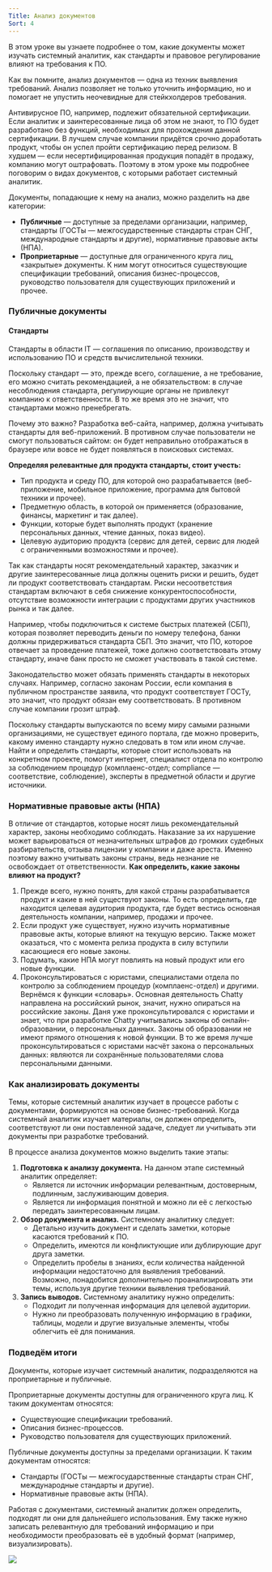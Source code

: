 ```yaml
---
Title: Анализ документов
Sort: 4
---
```


В этом уроке вы узнаете подробнее о том, какие документы может изучать системный аналитик, как стандарты и правовое регулирование влияют на требования к ПО.

Как вы помните, анализ документов — одна из техник выявления требований. Анализ позволяет не только уточнить информацию, но и помогает не упустить неочевидные для стейкхолдеров требования.

Антивирусное ПО, например, подлежит обязательной сертификации. Если аналитик и заинтересованные лица об этом не знают, то ПО будет разработано без функций, необходимых для прохождения данной сертификации. В лучшем случае компании придётся срочно доработать продукт, чтобы он успел пройти сертификацию перед релизом. В худшем — если несертифицированная продукция попадёт в продажу, компанию могут оштрафовать. Поэтому в этом уроке мы подробнее поговорим о видах документов, с которыми работает системный аналитик. 

Документы, попадающие к нему на анализ, можно разделить на две категории: 
- **Публичные** — доступные за пределами организации, например, стандарты (ГОСТы — межгосударственные стандарты стран СНГ, международные стандарты и другие),  нормативные правовые акты (НПА).
- **Проприетарные** — доступные для ограниченного круга лиц, «закрытые» документы. К ним могут относиться существующие спецификации требований, описания бизнес-процессов, руководство пользователя для существующих приложений и прочее.

### Публичные документы

#### Стандарты

Стандарты в области IT — соглашения по описанию, производству и использованию ПО и средств вычислительной техники.

Поскольку стандарт — это, прежде всего, соглашение, а не требование, его можно считать рекомендацией, а не обязательством: в случае несоблюдения стандарта, регулирующие органы не привлекут компанию к ответственности. В то же время это не значит, что стандартами можно пренебрегать. 

Почему это важно? Разработка веб-сайта, например, должна учитывать стандарты для веб-приложений. В противном случае пользователи не смогут пользоваться сайтом: он будет неправильно отображаться в браузере или вовсе не будет появляться в поисковых системах. 

**Определяя релевантные для продукта стандарты, стоит учесть:**
- Тип продукта и среду ПО, для которой оно разрабатывается (веб-приложение, мобильное приложение, программа для бытовой техники и прочее).
- Предметную область, в которой он применяется (образование, финансы, маркетинг и так далее).
- Функции, которые будет выполнять продукт (хранение персональных данных, чтение данных, показ видео). 
- Целевую аудиторию продукта (сервис для детей, сервис для людей с ограниченными возможностями и прочее). 

Так как стандарты носят рекомендательный характер, заказчик и другие заинтересованные лица должны оценить риски и решить, будет ли продукт соответствовать стандартам. Риски несоответствия стандартам включают в себя снижение конкурентоспособности, отсутствие возможности интеграции с продуктами других участников рынка и так далее.

Например, чтобы подключиться к системе быстрых платежей (СБП), которая позволяет переводить деньги по номеру телефона, банки должны придерживаться стандарта СБП. Это значит, что ПО, которое отвечает за проведение платежей, тоже должно соответствовать этому стандарту, иначе банк просто не сможет участвовать в такой системе.

Законодательство может обязать применять стандарты в некоторых случаях. Например, согласно законам России, если компания в публичном пространстве заявила, что продукт соответствует ГОСТу, это значит, что продукт обязан ему соответствовать. В противном случае компании грозит штраф.

Поскольку стандарты выпускаются по всему миру самыми разными организациями, не существует единого портала, где можно проверить, какому именно стандарту нужно следовать в том или ином случае. Найти и определить стандарты, которые стоит использовать на конкретном проекте, помогут интернет, специалист отдела по контролю за соблюдением процедур (комплаенс-отдел; compliance — соответствие, соблюдение), эксперты в предметной области и другие источники.

### Нормативные правовые акты (НПА)

В отличие от стандартов, которые носят лишь рекомендательный характер, законы необходимо соблюдать. Наказание за их нарушение может варьироваться от незначительных штрафов до громких судебных разбирательств, отзыва лицензии у компании и даже ареста. Именно поэтому важно учитывать законы страны, ведь незнание не освобождает от ответственности.
**Как определить, какие законы влияют на продукт?**
1. Прежде всего, нужно понять, для какой страны разрабатывается продукт и какие в ней существуют законы. То есть определить, где находится целевая аудитория продукта, где будет вестись основная деятельность компании, например, продажи и прочее.
1. Если продукт уже существует, нужно изучить нормативные правовые акты, которые влияют на текущую версию. Также может оказаться, что с момента релиза продукта в силу вступили касающиеся его новые законы.
1. Подумать, какие НПА могут повлиять на новый продукт или его новые функции.
1. Проконсультироваться с юристами, специалистами отдела по контролю за соблюдением процедур (комплаенс-отдел) и другими.
Вернёмся к функции «словарь». Основная деятельность Chatty направлена на российский рынок, значит, нужно опираться на российские законы. Даня уже проконсультировался с юристами и знает, что при разработке Chatty учитывались законы об онлайн-образовании, о персональных данных. Законы об образовании не имеют прямого отношения к новой функции. В то же время лучше проконсультироваться с юристами насчёт закона о персональных данных: являются ли сохранённые пользователями слова персональными данными.

### Как анализировать документы

Темы, которые системный аналитик изучает в процессе работы с документами, формируются на основе бизнес-требований. Когда системный аналитик изучает материалы, он должен определить, соответствуют ли они поставленной задаче, следует ли учитывать эти документы при разработке требований.

В процессе анализа документов можно выделить такие этапы:
1. **Подготовка к анализу документа.** На данном этапе системный аналитик определяет:
    - Является ли источник информации релевантным, достоверным, подлинным, заслуживающим доверия.
    - Является ли информация понятной и можно ли её с легкостью передать заинтересованным лицам.
1. **Обзор документа и анализ.** Системному аналитику cледует:
    - Детально изучить документ и сделать заметки, которые касаются требований к ПО.
    - Определить, имеются ли конфликтующие или дублирующие друг друга заметки.
    - Определить пробелы в знаниях, если количества найденной информации недостаточно для выявления требований. Возможно, понадобится дополнительно проанализировать эти темы, используя другие техники выявления требований.
1. **Запись выводов.** Системному аналитику нужно определить:
    - Подходит ли полученная информация для целевой аудитории.
    - Нужно ли преобразовать полученную информацию в графики, таблицы, модели и другие визуальные элементы, чтобы облегчить её для понимания.

### Подведём итоги

Документы, которые изучает системный аналитик, подразделяются на проприетарные и публичные.

Проприетарные документы доступны для ограниченного круга лиц. К таким документам относятся:
- Существующие спецификации требований.
- Описания бизнес-процессов.
- Руководство пользователя для существующих приложений.

Публичные документы доступны за пределами организации. К таким документам относятся:
- Стандарты (ГОСТы — межгосударственные стандарты стран СНГ, международные стандарты и другие).
- Нормативные правовые акты (НПА).

Работая с документами, системный аналитик должен определить, подходят ли они для дальнейшего использования. Ему также нужно записать релевантную для требований информацию и при необходимости преобразовать её в удобный формат (например, визуализировать).

<img src="%base_url%/images/S2-T2-27_1658245028.png"/>
<br><br>

